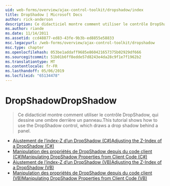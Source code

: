 ```yaml
---
uid: web-forms/overview/ajax-control-toolkit/dropshadow/index
title: DropShadow | Microsoft Docs
author: rick-anderson
description: Ce didacticiel montre comment utiliser le contrôle DropShadow, qui dessine une ombre derrière un panneau.
ms.author: riande
ms.date: 11/14/2011
ms.assetid: ccd48877-ed83-43fe-9b3b-ed8855e58833
msc.legacyurl: /web-forms/overview/ajax-control-toolkit/dropshadow
msc.type: chapter
ms.openlocfilehash: 053be1addaff9685e860421657375b02929df666
ms.sourcegitcommit: 51b01b6ff8edde57d8243e4da28c9f1e7f1962b2
ms.translationtype: MT
ms.contentlocale: fr-FR
ms.lasthandoff: 05/06/2019
ms.locfileid: "65134478"
---
```

# <a name="dropshadow"></a><span data-ttu-id="7004e-103">DropShadow</span><span class="sxs-lookup"><span data-stu-id="7004e-103">DropShadow</span></span>

> <span data-ttu-id="7004e-104">Ce didacticiel montre comment utiliser le contrôle DropShadow, qui dessine une ombre derrière un panneau.</span><span class="sxs-lookup"><span data-stu-id="7004e-104">This tutorial shows how to use the DropShadow control, which draws a drop shadow behind a panel.</span></span>

- [<span data-ttu-id="7004e-105">Ajustement de l’index-Z d’un DropShadow (C#)</span><span class="sxs-lookup"><span data-stu-id="7004e-105">Adjusting the Z-Index of a DropShadow (C#)</span></span>](adjusting-the-z-index-of-a-dropshadow-cs.md)
- [<span data-ttu-id="7004e-106">Manipulation des propriétés de DropShadow depuis du code client (C#)</span><span class="sxs-lookup"><span data-stu-id="7004e-106">Manipulating DropShadow Properties from Client Code (C#)</span></span>](manipulating-dropshadow-properties-from-client-code-cs.md)
- [<span data-ttu-id="7004e-107">Ajustement de l’index-Z d’un DropShadow (VB)</span><span class="sxs-lookup"><span data-stu-id="7004e-107">Adjusting the Z-Index of a DropShadow (VB)</span></span>](adjusting-the-z-index-of-a-dropshadow-vb.md)
- [<span data-ttu-id="7004e-108">Manipulation des propriétés de DropShadow depuis du code client (VB)</span><span class="sxs-lookup"><span data-stu-id="7004e-108">Manipulating DropShadow Properties from Client Code (VB)</span></span>](manipulating-dropshadow-properties-from-client-code-vb.md)
